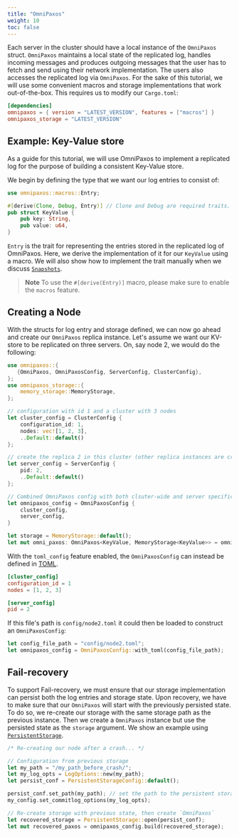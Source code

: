 ```yaml
---
title: "OmniPaxos"
weight: 10
toc: false
---
```

Each server in the cluster should have a local instance of the `OmniPaxos` struct. `OmniPaxos` maintains a local state of the replicated log, handles incoming messages and produces outgoing messages that the user has to fetch and send using their network implementation. The users also accesses the replicated log via `OmniPaxos`. For the sake of this tutorial, we will use some convenient macros and storage implementations that work out-of-the-box. This requires us to modify our `Cargo.toml`:

```toml
[dependencies]
omnipaxos = { version = "LATEST_VERSION", features = ["macros"] }
omnipaxos_storage = "LATEST_VERSION"
``` 

## Example: Key-Value store
As a guide for this tutorial, we will use OmniPaxos to implement a replicated log for the purpose of building a consistent Key-Value store. 

We begin by defining the type that we want our log entries to consist of:
```rust
use omnipaxos::macros::Entry;

#[derive(Clone, Debug, Entry)] // Clone and Debug are required traits.
pub struct KeyValue {
    pub key: String,
    pub value: u64,
}
``` 

`Entry` is the trait for representing the entries stored in the replicated log of OmniPaxos. Here, we derive the implementation of it for our `KeyValue` using a macro. We will also show how to implement the trait manually when we discuss [`Snapshots`](../compaction/#snapshot).

> **Note** To use the `#[derive(Entry)]` macro, please make sure to enable the `macros` feature.

## Creating a Node
With the structs for log entry and storage defined, we can now go ahead and create our `OmniPaxos` replica instance. Let's assume we want our KV-store to be replicated on three servers. On, say node 2, we would do the following:
```rust
use omnipaxos::{
   {OmniPaxos, OmniPaxosConfig, ServerConfig, ClusterConfig},
};
use omnipaxos_storage::{
    memory_storage::MemoryStorage,
};

// configuration with id 1 and a cluster with 3 nodes
let cluster_config = ClusterConfig {
    configuration_id: 1,
    nodes: vec![1, 2, 3],
    ..Default::default()
};

// create the replica 2 in this cluster (other replica instances are created similarly with pid 1 and 3 on the other nodes)
let server_config = ServerConfig {
    pid: 2,
    ..Default::default()
};

// Combined OmniPaxos config with both clsuter-wide and server specific configurations
let omnipaxos_config = OmniPaxosConfig {
    cluster_config,
    server_config,
}

let storage = MemoryStorage::default();
let mut omni_paxos: OmniPaxos<KeyValue, MemoryStorage<KeyValue>> = omnipaxos_config.build(storage).unwrap();
```
With the `toml_config` feature enabled, the `OmniPaxosConfig` can instead be defined in [TOML](https://toml.io).
```toml
[cluster_config]
configuration_id = 1
nodes = [1, 2, 3]

[server_config]
pid = 2
```
If this file's path is `config/node2.toml` it could then be loaded to construct an `OmniPaxosConfig`:

```rust
let config_file_path = "config/node2.toml"; 
let omnipaxos_config = OmniPaxosConfig::with_toml(config_file_path);
```

## Fail-recovery
To support Fail-recovery, we must ensure that our storage implementation can persist both the log entries and storage state. Upon recovery, we have to make sure that our ``OmniPaxos`` will start with the previously persisted state. To do so, we re-create our storage with the same storage path as the previous instance. Then we create a `OmniPaxos` instance but use the persisted state as the `storage` argument. We show an example using [`PersistentStorage`](../storage/#persistentstorage).

```rust
/* Re-creating our node after a crash... */

// Configuration from previous storage
let my_path = "/my_path_before_crash/";
let my_log_opts = LogOptions::new(my_path);
let persist_conf = PersistentStorageConfig::default();

persist_conf.set_path(my_path); // set the path to the persistent storage
my_config.set_commitlog_options(my_log_opts);

// Re-create storage with previous state, then create `OmniPaxos`
let recovered_storage = PersistentStorage::open(persist_conf); 
let mut recovered_paxos = omnipaxos_config.build(recovered_storage);
```
